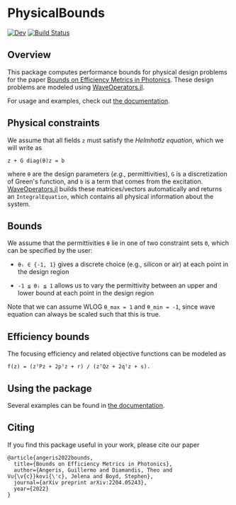 # PhysicalBounds

[![Dev](https://img.shields.io/badge/docs-dev-blue.svg)](https://cvxgrp.github.io/PhysicalBounds.jl/dev/)
[![Build Status](https://github.com/cvxgrp/PhysicalBounds.jl/workflows/CI/badge.svg)](https://github.com/cvxgrp/PhysicalBounds.jl/actions)


## Overview

This package computes performance bounds for physical design problems for the
paper [Bounds on Efficiency Metrics in Photonics](https://arxiv.org/abs/2204.05243).
These design problems are modeled using [WaveOperators.jl](https://github.com/cvxgrp/WaveOperators.jl).

For usage and examples, check out
[the documentation](https://cvxgrp.github.io/PhysicalBounds.jl/dev/).

## Physical constraints

We assume that all fields `z` must satisfy the _Helmhotlz equation_,
which we will write as
```
z + G diag(θ)z = b
```
where `θ` are the design parameters (_e.g.,_ permittivities), `G` is a 
discretization of Green's function, and `b` is a term that comes
from the excitation. [WaveOperators.jl](https://github.com/cvxgrp/WaveOperators.jl)
builds these matrices/vectors automatically and returns an `IntegralEquation`, which
contains all physical information about the system.


## Bounds
We assume that the permittivities `θ` lie in one of two constraint
sets `Θ`, which can be specified by the user:

- `θᵢ ∈ {-1, 1}` gives a discrete choice (e.g., silicon or air) at each point
in the design region

- `-1 ≦ θᵢ ≦ 1` allows us to vary the permittivity between an upper and lower
bound at each point in the design region

Note that we can assume WLOG `θ_max = 1` and `θ_min = -1`, since wave equation
can always be scaled such that this is true.

## Efficiency bounds

The focusing efficiency and related objective functions can be modeled as

```
f(z) = (zᵀPz + 2pᵀz + r) / (zᵀQz + 2qᵀz + s).
```

## Using the package
Several examples can be found in [the documentation](https://cvxgrp.github.io/PhysicalBounds.jl/dev/).

## Citing
If you find this package useful in your work, please cite our paper
```
@article{angeris2022bounds,
  title={Bounds on Efficiency Metrics in Photonics},
  author={Angeris, Guillermo and Diamandis, Theo and Vu{\v{c}}kovi{\'c}, Jelena and Boyd, Stephen},
  journal={arXiv preprint arXiv:2204.05243},
  year={2022}
}
```
